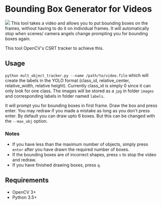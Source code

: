 # Bounding Box Generator for Videos

![](./myimage.gif)
This tool takes a video and allows you to put bounding boxes on the frames, without having to do it on individual frames. It will automatically stop when scenes/ camera angels change prompting you for bounding boxes again.

This tool OpenCV's CSRT tracker to achieve this.

## Usage
`python mult_object_tracker.py --name /path/to/video.file` which will create the labels in the YOLO format (class_id, relative_center, relative_width, relative height). Currently class_id is simply 0 since it can only look for one class. The images will be stored as a `jpg` in folder `images` and corresponding labels in folder named `labels`.

It will prompt you for bounding boxes in first frame. Draw the box and press enter. You may redraw if you made a mistake as long as you don't press enter. By default you can draw upto 6 boxes. But this can be changed with the `--max_obj` option.

### Notes
- If you have less than the maximum number of objects, simply press `enter` after you have drawn the required number of boxes.
- If the bounding boxes are of incorrect shapes, press `s` to stop the video and redraw.
- If you have finished drawing boxes, press `q`.

## Requirements
- OpenCV 3+
- Python 3.5+